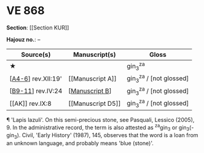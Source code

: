 # VE 868

**Section**: [[Section KUR]]

**Hajouz no.**: –

| Source(s)            | Manuscript(s)     | Gloss                                        |
| -------------------- | ----------------- | -------------------------------------------- |
| ★                   |                   | gin<sub>3</sub><sup>za</sup>                 |
| [[A4-6]] rev.XII:19' | [[Manuscript A]]  | gin<sub>3</sub><sup>za</sup> / [not glossed] |
| [[B9-11]] rev.IV:24  | [[Manuscript B]]  | gin<sub>3</sub><sup>za</sup> / [not glossed] |
| [[AK]] rev.IX:8      | [[Manuscript D5]] | gin<sub>3</sub><sup>za</sup> / [not glossed] |

¶ 'Lapis lazuli'. On this semi-precious stone, see Pasquali, Lessico (2005), 9. In the administrative record, the term is also attested as <sup>za</sup>gin<sub>3</sub> or gin<sub>3</sub>(-gin<sub>3</sub>). Civil, 'Early History' (1987), 145, observes that the word is a loan from an unknown language, and probably means 'blue (stone)'.

[//begin]: # "Autogenerated link references for markdown compatibility"
[A4-6]: A4-6 "MEE 4, 4 + MEE 4, 5 + MEE 4, 6 = TM.75.G.2000+TM.75.G.2005+TM.75.G.2006"
[B9-11]: B9-11 "MEE 4, 9 + MEE 4, 10 + MEE 4, 11 = TM.75.G.2004+TM.75.G.2001+TM.75.G.2003"
[Manuscript B]: <Manuscript B> "Manuscript B"
[//end]: # "Autogenerated link references"